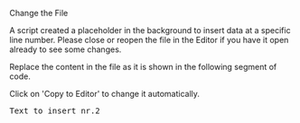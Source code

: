 Change the File

 
A script created a placeholder in the background to insert data at a specific line number.
Please close or reopen the file in the Editor if you have it open already to see some changes.



Replace the content in the file as it is shown in the following segment of code.


Click on 'Copy to Editor' to change it automatically.

<pre class="file" data-filename="some/Folder/For/test.txt" data-target="insert" data-marker="##PLACEHOLDER##">
Text to insert nr.2</pre>

